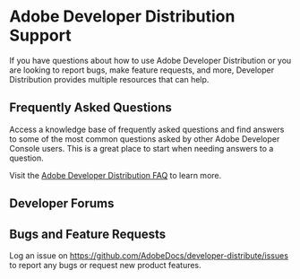 <Hero slots="heading, text"/>

# Adobe Developer Distribution Support

If you have questions about how to use Adobe Developer Distribution or you are looking to report bugs, make feature requests, and more, Developer Distribution provides multiple resources that can help.

## Frequently Asked Questions

Access a knowledge base of frequently asked questions and find answers to some of the most common questions asked by other Adobe Developer Console users. This is a great place to start when needing answers to a question.

Visit the [Adobe Developer Distribution FAQ](faq.md) to learn more.

## Developer Forums

<!--
To start a discussion or ask questions please visit our [Developer Distribution Forums](https://www.adobe.com/go/devs_console_exl) on Adobe Experience League.

On the forums you will find official Adobe developers and knowledgeable community members who are ready and available to help you find the information you need. -->

## Bugs and Feature Requests

Log an issue on <https://github.com/AdobeDocs/developer-distribute/issues> to report any bugs or request new product features.
